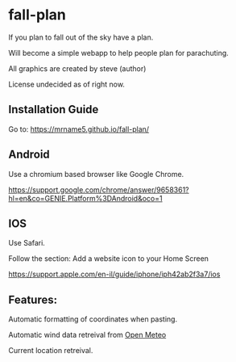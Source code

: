 # fall-plan

If you plan to fall out of the sky have a plan.

Will become a simple webapp to help people plan for parachuting.

All graphics are created by steve (author)

License undecided as of right now.

## Installation Guide
Go to: https://mrname5.github.io/fall-plan/
## Android
Use a chromium based browser like Google Chrome.

https://support.google.com/chrome/answer/9658361?hl=en&co=GENIE.Platform%3DAndroid&oco=1

## IOS
Use Safari.

Follow the section: Add a website icon to your Home Screen

https://support.apple.com/en-il/guide/iphone/iph42ab2f3a7/ios

## Features:
Automatic formatting of coordinates when pasting.

Automatic wind data retreival from [Open Meteo](https://open-meteo.com/)

Current location retreival.
